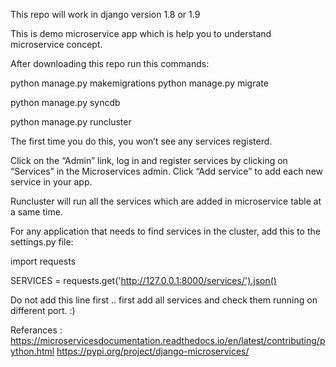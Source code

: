 This repo will work in django version 1.8 or 1.9

This is demo microservice app which is help you to understand microservice concept.

After downloading this repo run this commands: 

python manage.py makemigrations
python manage.py migrate

python manage.py syncdb

python manage.py runcluster 

The first time you do this, you won’t see any services registerd.

Click on the “Admin” link, log in and register services by clicking on “Services” in the Microservices admin. Click “Add service” to add each new service in your app.

Runcluster will run all the services which are added in microservice table at a same time.


For any application that needs to find services in the cluster, add this to the settings.py file:

import requests

SERVICES = requests.get('http://127.0.0.1:8000/services/').json()

Do not add this line first .. first add all services and check them running on different port. :)

Referances :
https://microservicesdocumentation.readthedocs.io/en/latest/contributing/python.html
https://pypi.org/project/django-microservices/